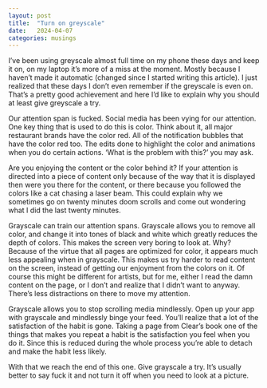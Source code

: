 ```yaml
---
layout: post
title:  "Turn on greyscale"
date:   2024-04-07 
categories: musings
---
```


I’ve been using greyscale almost full time on my phone these days and keep it on, on my laptop it’s more of a miss at the moment. Mostly because I haven’t made it automatic (changed since I started writing this article). I just realized that these days I don’t even remember if the greyscale is even on. That’s a pretty good achievement and here I’d like to explain why you should at least give greyscale a try.

Our attention span is fucked. Social media has been vying for our attention. One key thing that is used to do this is color. Think about it, all major restaurant brands have the color red. All of the notification bubbles that have the color red too. The edits done to highlight the color and animations when you do certain actions. ‘What is the problem with this?’ you may ask.

Are you enjoying the content or the color behind it? If your attention is directed into a piece of content only because of the way that it is displayed then were you there for the content, or there because you followed the colors like a cat chasing a laser beam. This could explain why we sometimes go on twenty minutes doom scrolls and come out wondering what I did the last twenty minutes.

Grayscale can train our attention spans. Grayscale allows you to remove all color, and change it into tones of black and white which greatly reduces the depth of colors. This makes the screen very boring to look at. Why? Because of the virtue that all pages are optimized for color, it appears much less appealing when in grayscale. This makes us try harder to read content on the screen, instead of getting our enjoyment from the colors on it. Of course this might be different for artists, but for me, either I read the damn content on the page, or I don’t and realize that I didn’t want to anyway. There’s less distractions on there to move my attention.

Grayscale allows you to stop scrolling media mindlessly. Open up your app with grayscale and mindlessly binge your feed. You’ll realize that a lot of the satisfaction of the habit is gone. Taking a page from Clear’s book one of the things that makes you repeat a habit is the satisfaction you feel when you do it. Since this is reduced during the whole process you’re able to detach and make the habit less likely. 

With that we reach the end of this one. Give grayscale a try. It’s usually better to say fuck it and not turn it off when you need to look at a picture. 
